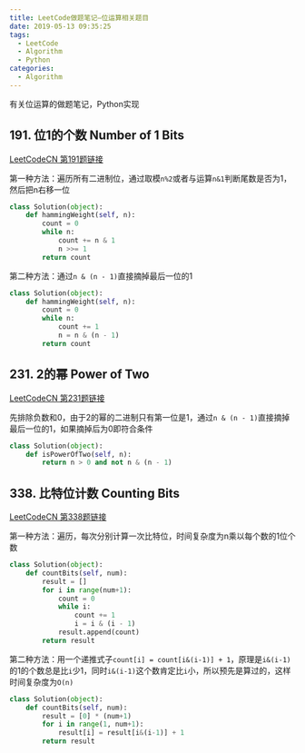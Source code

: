 ```yaml
---
title: LeetCode做题笔记—位运算相关题目
date: 2019-05-13 09:35:25
tags: 
  - LeetCode
  - Algorithm
  - Python
categories:
  - Algorithm
---
```


有关位运算的做题笔记，Python实现

## 191. 位1的个数 Number of 1 Bits

[LeetCodeCN 第191题链接](https://leetcode-cn.com/problems/number-of-1-bits/)

第一种方法：遍历所有二进制位，通过取模`n%2`或者与运算`n&1`判断尾数是否为1，然后把n右移一位

<!-- more -->

```python
class Solution(object):
    def hammingWeight(self, n):
        count = 0
        while n:
            count += n & 1
            n >>= 1
        return count
```

第二种方法：通过`n & (n - 1)`直接摘掉最后一位的1

```python
class Solution(object):
    def hammingWeight(self, n):
        count = 0
        while n:
            count += 1
            n = n & (n - 1)
        return count
```

## 231. 2的幂 Power of Two

[LeetCodeCN 第231题链接](https://leetcode-cn.com/problems/power-of-two/)

先排除负数和0，由于2的幂的二进制只有第一位是1，通过`n & (n - 1)`直接摘掉最后一位的1，如果摘掉后为0即符合条件

```python
class Solution(object):
    def isPowerOfTwo(self, n):
        return n > 0 and not n & (n - 1)
```

## 338. 比特位计数 Counting Bits

[LeetCodeCN 第338题链接](https://leetcode-cn.com/problems/counting-bits/)

第一种方法：遍历，每次分别计算一次比特位，时间复杂度为n乘以每个数的1位个数

```python
class Solution(object):
    def countBits(self, num):
        result = []
        for i in range(num+1):
            count = 0
            while i:
                count += 1
                i = i & (i - 1)
            result.append(count)
        return result
```

第二种方法：用一个递推式子`count[i] = count[i&(i-1)] + 1`，原理是`i&(i-1)`的1的个数总是比`i`少1，同时`i&(i-1)`这个数肯定比`i`小，所以预先是算过的，这样时间复杂度为`O(n)`

```python
class Solution(object):
    def countBits(self, num):
        result = [0] * (num+1)
        for i in range(1, num+1):
            result[i] = result[i&(i-1)] + 1
        return result
```
